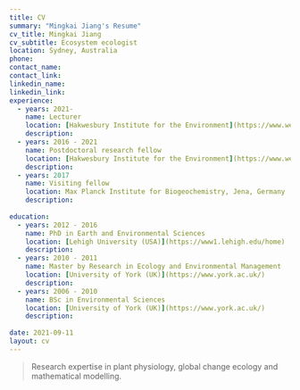 ```yaml
---
title: CV
summary: "Mingkai Jiang's Resume"
cv_title: Mingkai Jiang
cv_subtitle: Ecosystem ecologist
location: Sydney, Australia
phone: 
contact_name: 
contact_link: 
linkedin_name: 
linkedin_link: 
experience:
  - years: 2021-
    name: Lecturer
    location: [Hakwesbury Institute for the Environment](https://www.westernsydney.edu.au/hie), [Western Sydney University](https://www.westernsydney.edu.au/)
    description: 
  - years: 2016 - 2021
    name: Postdoctoral research fellow
    location: [Hakwesbury Institute for the Environment](https://www.westernsydney.edu.au/hie), [Western Sydney University](https://www.westernsydney.edu.au/)
    description: 
  - years: 2017
    name: Visiting fellow
    location: Max Planck Institute for Biogeochemistry, Jena, Germany
    description: 
  
education:
  - years: 2012 - 2016
    name: PhD in Earth and Environmental Sciences
    location: [Lehigh University (USA)](https://www1.lehigh.edu/home)
    description: 
  - years: 2010 - 2011
    name: Master by Research in Ecology and Environmental Management
    location: [University of York (UK)](https://www.york.ac.uk/)
    description: 
  - years: 2006 - 2010
    name: BSc in Environmental Sciences
    location: [University of York (UK)](https://www.york.ac.uk/)
    description: 
  
date: 2021-09-11
layout: cv
---
```


> Research expertise in plant physiology, global change ecology and mathematical modelling.